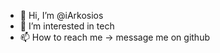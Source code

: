 - 👋 Hi, I’m @iArkosios
- 👀 I’m interested in tech
- 📫 How to reach me -> message me on github

<!---
iArkosios/iArkosios is a ✨ special ✨ repository because its `README.md` (this file) appears on your GitHub profile.
You can click the Preview link to take a look at your changes.
--->
